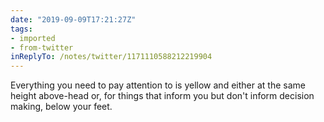 ```yaml
---
date: "2019-09-09T17:21:27Z"
tags:
- imported
- from-twitter
inReplyTo: /notes/twitter/1171110588212219904
---
```

Everything you need to pay attention to is yellow and either at the same height above-head or, for things that inform you but don't inform decision making, below your feet.
